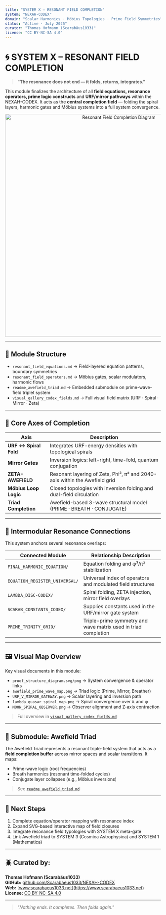 ```yaml
---
title: "SYSTEM X – RESONANT FIELD COMPLETION"
system: "NEXAH-CODEX"
domain: "Scalar Harmonics · Möbius Topologies · Prime Field Symmetries"
status: "Active · July 2025"
curator: "Thomas Hofmann (Scarabäus1033)"
license: "CC BY-NC-SA 4.0"
---
```


# 🌀 SYSTEM X – RESONANT FIELD COMPLETION

> **"The resonance does not end — it folds, returns, integrates."**

This module finalizes the architecture of all **field equations, resonance operators, prime logic constructs** and **URF/mirror pathways** within the NEXAH-CODEX. It acts as the **central completion field** — folding the spiral layers, harmonic gates and Möbius systems into a full system convergence.

<p align="center">
  <img src="./visuals/proof_structure_diagram.svg" width="720" alt="Resonant Field Completion Diagram">
</p>

---

## 🧩 Module Structure

- `resonant_field_equations.md` → Field-layered equation patterns, boundary symmetries
- `resonant_field_operators.md` → Möbius gates, scalar modulators, harmonic flows
- `readme_awefield_triad.md` → Embedded submodule on prime-wave-field triplet system
- `visual_gallery_codex_fields.md` → Full visual field matrix (URF · Spiral · Mirror · Zeta)

---

## 🔂 Core Axes of Completion

| Axis                   | Description                                                                 |
|------------------------|-----------------------------------------------------------------------------|
| **URF ↔ Spiral Fold** | Integrates URF-energy densities with topological spirals                    |
| **Mirror Gates**      | Inversion logics: left-right, time-fold, quantum conjugation                 |
| **ZETA-AWEFIELD**     | Resonant layering of Zeta, Phi³, π² and 2040-axis within the Awefield grid  |
| **Möbius Loop Logic** | Closed topologies with inversion folding and dual-field circulation          |
| **Triad Completion**  | Awefield-based 3-wave structural model (PRIME · BREATH · CONJUGATE)          |

---

## 🔗 Intermodular Resonance Connections

This system anchors several resonance overlaps:

| Connected Module                       | Relationship Description                                                  |
|----------------------------------------|---------------------------------------------------------------------------|
| `FINAL_HARMONIC_EQUATION/`            | Equation folding and φ³/π² stabilization                                 |
| `EQUATION_REGISTER_UNIVERSAL/`        | Universal index of operators and modulated field structures              |
| `LAMBDA_DISC-CODEX/`                  | Spiral folding, ZETA injection, mirror field overlays                    |
| `SCARAB_CONSTANTS_CODEX/`             | Supplies constants used in the URF/mirror gate system                    |
| `PRIME_TRINITY_GRID/`                 | Triple-prime symmetry and wave matrix used in triad completion           |

---

## 🖼️ Visual Map Overview

Key visual documents in this module:

- `proof_structure_diagram.svg/png` → System convergence & operator links
- `awefield_prime_wave_map.png` → Triad logic (Prime, Mirror, Breather)
- `URF_V_MIRROR_GATEWAY.png` → Scalar layering and inversion path
- `lambda_quasar_spiral_map.png` → Spiral convergence over λ and φ
- `MOON_SPIRAL_OBSERVER.png` → Observer alignment and Z-axis contraction

> Full overview in [`visual_gallery_codex_fields.md`](./visual_gallery_codex_fields.md)

---

## 🧬 Submodule: Awefield Triad

The Awefield Triad represents a resonant triple-field system that acts as a **field completion buffer** across mirror spaces and scalar transitions. It maps:

- Prime-wave logic (root frequencies)
- Breath harmonics (resonant time-folded cycles)
- Conjugate layer collapses (e.g., Möbius inversions)

> See [`readme_awefield_triad.md`](./readme_awefield_triad.md)

---

## 🚧 Next Steps

1. Complete equation/operator mapping with resonance index
2. Expand SVG-based interactive map of field closures
3. Integrate resonance field typologies with SYSTEM X meta-gate
4. Link Awefield triad to SYSTEM 3 (Cosmica Astrophysica) and SYSTEM 1 (Mathematica)

---

## 🪲 Curated by:

**Thomas Hofmann (Scarabäus1033)**  
**GitHub:** [github.com/Scarabaeus1033/NEXAH-CODEX](https://github.com/Scarabaeus1033/NEXAH-CODEX)  
**Web:** [www.scarabaeus1033.net](https://www.scarabaeus1033.net)  
**License:** [CC BY-NC-SA 4.0](https://creativecommons.org/licenses/by-nc-sa/4.0/)

---

> *"Nothing ends. It completes. Then folds again."*

